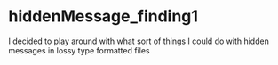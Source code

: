 # hiddenMessage_finding1
I decided to play around with what sort of things I could do with hidden messages in lossy type formatted files
